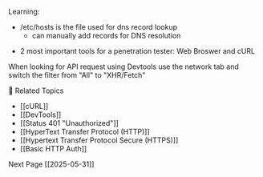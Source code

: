 
Learning:
- /etc/hosts is the file used for dns record lookup
	- can manually add records for DNS resolution

* 2 most important tools for a penetration tester: Web Broswer and cURL


When looking for API request using Devtools use the network tab and switch the filter from "All" to "XHR/Fetch"

🧰 Related Topics
- [[cURL]]
- [[DevTools]]
- [[Status 401 "Unauthorized"]]
- [[HyperText Transfer Protocol (HTTP)]]
- [[Hypertext Transfer Protocol Secure (HTTPS)]]
- [[Basic HTTP Auth]]




Next Page [[2025-05-31]]